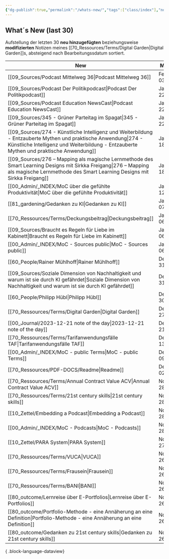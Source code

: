 ```yaml
---
{"dg-publish":true,"permalink":"/whats-new/","tags":["class/index"],"noteIcon":""}
---
```


## What´s New (last 30)
Aufstellung der letzten 30 **neu hinzugefügten** beziehungsweise **modifizierten** Notizen meines [[70_Ressources/Terms/Digital Garden\|Digital Garden]]s, absteigend nach Bearbeitungssdatum sortiert. 



| New                                                                                                                                                                                                          | Modified          | Ort                    |
| ------------------------------------------------------------------------------------------------------------------------------------------------------------------------------------------------------------ | ----------------- | ---------------------- |
| [[09_Sources/Podcast Mittelweg 36\|Podcast Mittelweg 36]]                                                                                                                                                 | February 03, 2024 | 09_Sources             |
| [[09_Sources/Podcast Der Politikpodcast\|Podcast Der Politikpodcast]]                                                                                                                                     | January 22, 2024  | 09_Sources             |
| [[09_Sources/Podcast Education NewsCast\|Podcast Education NewsCast]]                                                                                                                                     | January 22, 2024  | 09_Sources             |
| [[09_Sources/345 - Grüner Parteitag im Spagat\|345 - Grüner Parteitag im Spagat]]                                                                                                                         | January 22, 2024  | 09_Sources             |
| [[09_Sources/274 - Künstliche Intelligenz und Weiterbildung - Entzauberte Mythen und praktische Anwendung\|274 - Künstliche Intelligenz und Weiterbildung - Entzauberte Mythen und praktische Anwendung]] | January 18, 2024  | 09_Sources             |
| [[09_Sources/276 – Mapping als magische Lernmethode des Smart Learning Designs mit Sirkka Freigang\|276 – Mapping als magische Lernmethode des Smart Learning Designs mit Sirkka Freigang]]               | January 18, 2024  | 09_Sources             |
| [[00_Admin/_INDEX/MoC über die gefühlte Produktivität\|MoC über die gefühlte Produktivität]]                                                                                                              | January 12, 2024  | 00_Admin/_INDEX        |
| [[81_gardening/Gedanken zu KI\|Gedanken zu KI]]                                                                                                                                                           | January 07, 2024  | 81_gardening           |
| [[70_Ressources/Terms/Deckungsbeitrag\|Deckungsbeitrag]]                                                                                                                                                  | January 06, 2024  | 70_Ressources/Terms    |
| [[09_Sources/Braucht es Regeln für Liebe im Kabinett\|Braucht es Regeln für Liebe im Kabinett]]                                                                                                           | January 06, 2024  | 09_Sources             |
| [[00_Admin/_INDEX/MoC - Sources public\|MoC - Sources public]]                                                                                                                                            | January 06, 2024  | 00_Admin/_INDEX        |
| [[60_People/Rainer Mühlhoff\|Rainer Mühlhoff]]                                                                                                                                                            | December 31, 2023 | 60_People              |
| [[09_Sources/Soziale Dimension von Nachhaltigkeit und warum ist sie durch KI gefährdet\|Soziale Dimension von Nachhaltigkeit und warum ist sie durch KI gefährdet]]                                       | December 31, 2023 | 09_Sources             |
| [[60_People/Philipp Hübl\|Philipp Hübl]]                                                                                                                                                                  | December 30, 2023 | 60_People              |
| [[70_Ressources/Terms/Digital Garden\|Digital Garden]]                                                                                                                                                    | December 27, 2023 | 70_Ressources/Terms    |
| [[00_Journal/2023-12-21 note of the day\|2023-12-21 note of the day]]                                                                                                                                     | December 21, 2023 | 00_Journal             |
| [[70_Ressources/Terms/Tarifanwendungsfälle TAF\|Tarifanwendungsfälle TAF]]                                                                                                                                | December 13, 2023 | 70_Ressources/Terms    |
| [[00_Admin/_INDEX/MoC - public Terms\|MoC - public Terms]]                                                                                                                                                | December 09, 2023 | 00_Admin/_INDEX        |
| [[70_Ressources/PDF-DOCS/Readme\|Readme]]                                                                                                                                                                 | December 02, 2023 | 70_Ressources/PDF-DOCS |
| [[70_Ressources/Terms/Annual Contract Value ACV\|Annual Contract Value ACV]]                                                                                                                              | November 28, 2023 | 70_Ressources/Terms    |
| [[70_Ressources/Terms/21st century skills\|21st century skills]]                                                                                                                                          | November 28, 2023 | 70_Ressources/Terms    |
| [[10_Zettel/Embedding a Podcast\|Embedding a Podcast]]                                                                                                                                                    | November 28, 2023 | 10_Zettel              |
| [[00_Admin/_INDEX/MoC - Podcasts\|MoC - Podcasts]]                                                                                                                                                        | November 28, 2023 | 00_Admin/_INDEX        |
| [[10_Zettel/PARA System\|PARA System]]                                                                                                                                                                    | November 27, 2023 | 10_Zettel              |
| [[70_Ressources/Terms/VUCA\|VUCA]]                                                                                                                                                                        | November 26, 2023 | 70_Ressources/Terms    |
| [[70_Ressources/Terms/Frausein\|Frausein]]                                                                                                                                                                | November 26, 2023 | 70_Ressources/Terms    |
| [[70_Ressources/Terms/BANI\|BANI]]                                                                                                                                                                        | November 26, 2023 | 70_Ressources/Terms    |
| [[80_outcome/Lernreise über E-Portfolios\|Lernreise über E-Portfolios]]                                                                                                                                   | November 26, 2023 | 80_outcome             |
| [[80_outcome/Portfolio-Methode - eine Annäherung an eine Definition\|Portfolio-Methode - eine Annäherung an eine Definition]]                                                                             | November 26, 2023 | 80_outcome             |
| [[80_outcome/Gedanken zu 21st century skills\|Gedanken zu 21st century skills]]                                                                                                                           | November 26, 2023 | 80_outcome             |

{ .block-language-dataview}


